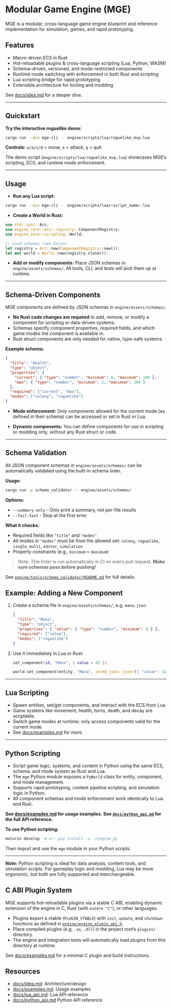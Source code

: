 # Modular Game Engine (MGE)

MGE is a modular, cross-language game engine blueprint and reference implementation for simulation, games, and rapid prototyping.

## Features

- Macro-driven ECS in Rust
- Hot-reloadable plugins & cross-language scripting (Lua, Python, WASM)
- Schema-driven, versioned, and mode-restricted components
- Runtime mode switching with enforcement in both Rust and scripting
- Lua scripting bridge for rapid prototyping
- Extensible architecture for tooling and modding

See [docs/idea.md](docs/idea.md) for a deeper dive.

---

## Quickstart

**Try the interactive roguelike demo:**

```bash
cargo run --bin mge-cli -- engine/scripts/lua/roguelike_mvp.lua
```

**Controls:**
`w/a/s/d` = move, `e` = attack, `q` = quit

The demo script (`engine/scripts/lua/roguelike_mvp.lua`) showcases MGE’s scripting, ECS, and runtime mode enforcement.

---

## Usage

- **Run any Lua script:**

```bash
cargo run --bin mge-cli -- engine/scripts/lua/<script_name>.lua
```

- **Create a World in Rust:**

```rust
use std::sync::Arc;
use engine_core::ecs::registry::ComponentRegistry;
use engine_core::scripting::World;

// Load schemas (see below)
let registry = Arc::new(ComponentRegistry::new());
let mut world = World::new(registry.clone());
```

- **Add or modify components:**
  Place JSON schemas in `engine/assets/schemas/`.
  All tools, CLI, and tests will pick them up at runtime.

---

## Schema-Driven Components

MGE components are defined by JSON schemas in `engine/assets/schemas/`.

- **No Rust code changes are required** to add, remove, or modify a component for scripting or data-driven systems.
- Schemas specify component properties, required fields, and which game modes the component is available in.
- Rust struct components are only needed for native, type-safe systems.

**Example schema:**

```json
{
  "title": "Health",
  "type": "object",
  "properties": {
    "current": { "type": "number", "minimum": 0, "maximum": 100 },
    "max": { "type": "number", "minimum": 1, "maximum": 100 }
  },
  "required": ["current", "max"],
  "modes": ["colony", "roguelike"]
}
```

- **Mode enforcement:**
  Only components allowed for the current mode (as defined in their schema) can be accessed or set in Rust or Lua.

- **Dynamic components:**
  You can define components for use in scripting or modding only, without any Rust struct or code.

---

## Schema Validation

All JSON component schemas in `engine/assets/schemas/` can be automatically validated using the built-in schema linter.

**Usage:**

```bash
cargo run -p schema_validator -- engine/assets/schemas/
```

**Options:**

- `--summary-only` - Only print a summary, not per-file results
- `--fail-fast` - Stop at the first error

**What it checks:**

- Required fields like `"title"` and `"modes"`
- All modes in `"modes"` must be from the allowed set:
  `colony`, `roguelike`, `single`, `multi`, `editor`, `simulation`
- Property constraints (e.g., `minimum` < `maximum`)

> Note:
> This linter is run automatically in CI on every pull request.
> **Make sure schemas pass before pushing!**

See [`engine/tools/schema_validator/README.md`](engine/tools/schema_validator/README.md) for full details.

## Example: Adding a New Component

1. Create a schema file in `engine/assets/schemas/`, e.g. `mana.json`:
   ```json
   {
     "title": "Mana",
     "type": "object",
     "properties": { "value": { "type": "number", "minimum": 0 } },
     "required": ["value"],
     "modes": ["roguelike"]
   }
   ```
2. Use it immediately in Lua or Rust:
   ```lua
   set_component(id, "Mana", { value = 42 })
   ```
   ```rust
   world.set_component(entity, "Mana", serde_json::json!({ "value": 42 })).unwrap();
   ```

---

## Lua Scripting

- Spawn entities, set/get components, and interact with the ECS from Lua.
- Game systems like movement, health, turns, death, and decay are scriptable.
- Switch game modes at runtime; only access components valid for the current mode.
- See [docs/examples.md](docs/examples.md) for more.

---

## Python Scripting

- Script game logic, systems, and content in Python using the same ECS, schema, and mode system as Rust and Lua.
- The `mge` Python module exposes a `PyWorld` class for entity, component, and mode management.
- Supports rapid prototyping, content pipeline scripting, and simulation logic in Python.
- All component schemas and mode enforcement work identically to Lua and Rust.

**See [docs/examples.md](docs/examples.md#python-scripting-examples) for usage examples.**
**See [`docs/python_api.md`](docs/python_api.md) for the full API reference.**

**To use Python scripting:**

```bash
maturin develop  # or: pip install -e ./engine_py
```

Then import and use the `mge` module in your Python scripts.

---

**Note:**
Python scripting is ideal for data analysis, content tools, and simulation scripts. For gameplay logic and modding, Lua may be more ergonomic, but both are fully supported and interchangeable.

## C ABI Plugin System

MGE supports hot-reloadable plugins via a stable C ABI, enabling dynamic extension of the engine in C, Rust (with `extern "C"`), or other languages.

- Plugins export a vtable (`PLUGIN_VTABLE`) with `init`, `update`, and `shutdown` functions as defined in [`engine/engine_plugin_abi.h`](engine/engine_plugin_abi.h).
- Place compiled plugins (e.g. `.so`, `.dll`) in the project root’s `plugins/` directory.
- The engine and integration tests will automatically load plugins from this directory at runtime.

See [docs/examples.md](docs/examples.md#c-plugin-example) for a minimal C plugin and build instructions.

## Resources

- [docs/idea.md](docs/idea.md): Architecture/design
- [docs/examples.md](docs/examples.md): Usage examples
- [docs/lua_api.md](docs/lua_api.md): Lua API reference
- [docs/python_api.md](docs/python_api.md) Python API reference

